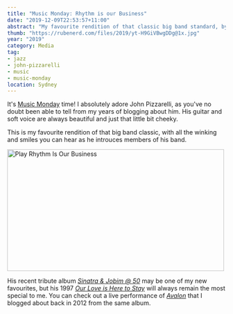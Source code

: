 ```yaml
---
title: "Music Monday: Rhythm is our Business"
date: "2019-12-09T22:53:57+11:00"
abstract: "My favourite rendition of that classic big band standard, by John Pizzarelli"
thumb: "https://rubenerd.com/files/2019/yt-H9GiVBwgDDg@1x.jpg"
year: "2019"
category: Media
tag:
- jazz
- john-pizzarelli
- music
- music-monday
location: Sydney
---
```

It's [Music Monday](https://rubenerd.com/tag/music-monday) time! I absolutely adore John Pizzarelli, as you've no doubt been able to tell from my years of blogging about him. His guitar and soft voice are always beautiful and just that little bit cheeky.

This is my favourite rendition of that big band classic, with all the winking and smiles you can hear as he introuces members of his band.

<p><a target="_BLANK" href="https://www.youtube.com/watch?v=H9GiVBwgDDg" title="Play Rhythm Is Our Business"><img src="https://rubenerd.com/files/2019/yt-H9GiVBwgDDg@1x.jpg" srcset="https://rubenerd.com/files/2019/yt-H9GiVBwgDDg@1x.jpg 1x, https://rubenerd.com/files/2019/yt-H9GiVBwgDDg@2x.jpg 2x" alt="Play Rhythm Is Our Business" style="width:500px;height:281px;" /></a></p>

His recent tribute album *[Sinatra & Jobim @ 50](https://en.wikipedia.org/wiki/Sinatra_%26_Jobim_@_50)* may be one of my new favourites, but his 1997 *<a href="https://en.wikipedia.org/wiki/Our_Love_Is_Here_to_Stay_(album)">Our Love is Here to Stay</a>* will always remain the most special to me. You can check out a live performance of *[Avalon](https://rubenerd.com/john-pizzarelli-avalon/)* that I blogged about back in 2012 from the same album.

